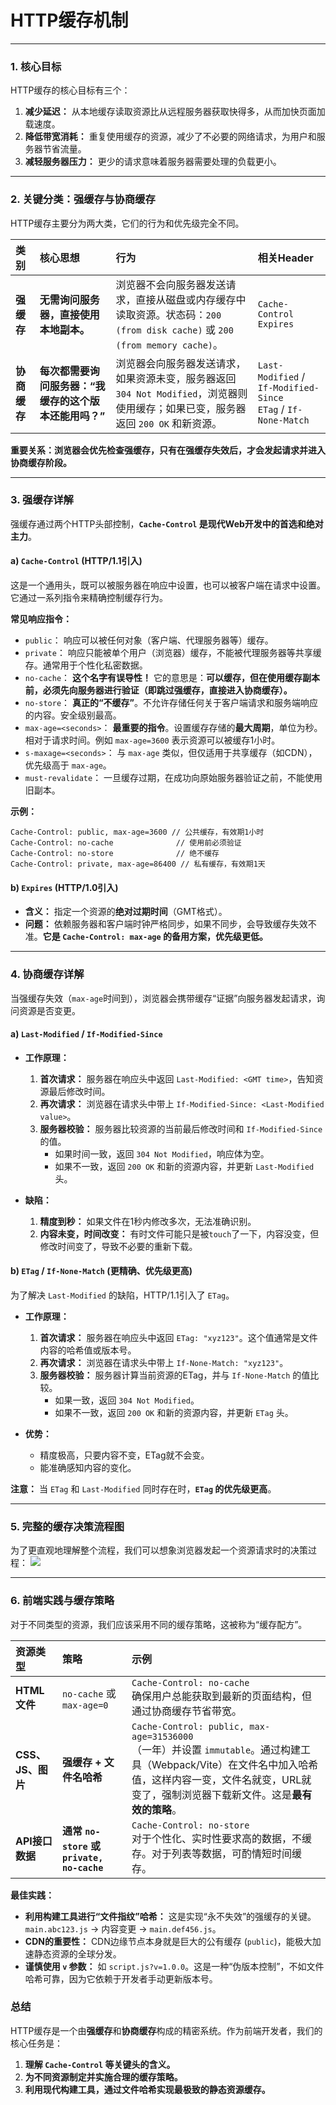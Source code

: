 # HTTP缓存机制
---

### 1. 核心目标

HTTP缓存的核心目标有三个：
1.  **减少延迟：** 从本地缓存读取资源比从远程服务器获取快得多，从而加快页面加载速度。
2.  **降低带宽消耗：** 重复使用缓存的资源，减少了不必要的网络请求，为用户和服务器节省流量。
3.  **减轻服务器压力：** 更少的请求意味着服务器需要处理的负载更小。

---

### 2. 关键分类：强缓存与协商缓存

HTTP缓存主要分为两大类，它们的行为和优先级完全不同。

| 类别 | 核心思想 | 行为 | 相关Header |
| :--- | :--- | :--- | :--- |
| **强缓存** | **无需询问服务器，直接使用本地副本。** | 浏览器不会向服务器发送请求，直接从磁盘或内存缓存中读取资源。状态码：`200 (from disk cache)` 或 `200 (from memory cache)`。 | `Cache-Control`<br>`Expires` |
| **协商缓存** | **每次都需要询问服务器：“我缓存的这个版本还能用吗？”** | 浏览器会向服务器发送请求，如果资源未变，服务器返回 `304 Not Modified`，浏览器则使用缓存；如果已变，服务器返回 `200 OK` 和新资源。 | `Last-Modified` / `If-Modified-Since`<br>`ETag` / `If-None-Match` |

**重要关系：浏览器会优先检查强缓存，只有在强缓存失效后，才会发起请求并进入协商缓存阶段。**

---

### 3. 强缓存详解

强缓存通过两个HTTP头部控制，**`Cache-Control` 是现代Web开发中的首选和绝对主力**。

#### a) `Cache-Control` (HTTP/1.1引入)

这是一个通用头，既可以被服务器在响应中设置，也可以被客户端在请求中设置。它通过一系列指令来精确控制缓存行为。

**常见响应指令：**
*   `public`： 响应可以被任何对象（客户端、代理服务器等）缓存。
*   `private`： 响应只能被单个用户（浏览器）缓存，不能被代理服务器等共享缓存。通常用于个性化私密数据。
*   `no-cache`： **这个名字有误导性！** 它的意思是：**可以缓存，但在使用缓存副本前，必须先向服务器进行验证（即跳过强缓存，直接进入协商缓存）。**
*   `no-store`： **真正的“不缓存”**。不允许存储任何关于客户端请求和服务端响应的内容。安全级别最高。
*   `max-age=<seconds>`： **最重要的指令**。设置缓存存储的**最大周期**，单位为秒。相对于请求时间。例如 `max-age=3600` 表示资源可以被缓存1小时。
*   `s-maxage=<seconds>`： 与 `max-age` 类似，但仅适用于共享缓存（如CDN），优先级高于 `max-age`。
*   `must-revalidate`： 一旦缓存过期，在成功向原始服务器验证之前，不能使用旧副本。

**示例：**
```
Cache-Control: public, max-age=3600 // 公共缓存，有效期1小时
Cache-Control: no-cache              // 使用前必须验证
Cache-Control: no-store              // 绝不缓存
Cache-Control: private, max-age=86400 // 私有缓存，有效期1天
```

#### b) `Expires` (HTTP/1.0引入)

*   **含义：** 指定一个资源的**绝对过期时间**（GMT格式）。
*   **问题：** 依赖服务器和客户端时钟严格同步，如果不同步，会导致缓存失效不准。**它是 `Cache-Control: max-age` 的备用方案，优先级更低。**

---

### 4. 协商缓存详解

当强缓存失效（`max-age`时间到），浏览器会携带缓存“证据”向服务器发起请求，询问资源是否变更。

#### a) `Last-Modified` / `If-Modified-Since`

*   **工作原理：**
    1.  **首次请求：** 服务器在响应头中返回 `Last-Modified: <GMT time>`，告知资源最后修改时间。
    2.  **再次请求：** 浏览器在请求头中带上 `If-Modified-Since: <Last-Modified value>`。
    3.  **服务器校验：** 服务器比较资源的当前最后修改时间和 `If-Modified-Since` 的值。
        *   如果时间一致，返回 `304 Not Modified`，响应体为空。
        *   如果不一致，返回 `200 OK` 和新的资源内容，并更新 `Last-Modified` 头。

*   **缺陷：**
    1.  **精度到秒：** 如果文件在1秒内修改多次，无法准确识别。
    2.  **内容未变，时间改变：** 有时文件可能只是被`touch`了一下，内容没变，但修改时间变了，导致不必要的重新下载。

#### b) `ETag` / `If-None-Match` (更精确、优先级更高)

为了解决 `Last-Modified` 的缺陷，HTTP/1.1引入了 `ETag`。

*   **工作原理：**
    1.  **首次请求：** 服务器在响应头中返回 `ETag: "xyz123"`。这个值通常是文件内容的哈希值或版本号。
    2.  **再次请求：** 浏览器在请求头中带上 `If-None-Match: "xyz123"`。
    3.  **服务器校验：** 服务器计算当前资源的ETag，并与 `If-None-Match` 的值比较。
        *   如果一致，返回 `304 Not Modified`。
        *   如果不一致，返回 `200 OK` 和新的资源内容，并更新 `ETag` 头。

*   **优势：**
    *   精度极高，只要内容不变，ETag就不会变。
    *   能准确感知内容的变化。

**注意：** 当 `ETag` 和 `Last-Modified` 同时存在时，**`ETag` 的优先级更高**。

---

### 5. 完整的缓存决策流程图

为了更直观地理解整个流程，我们可以想象浏览器发起一个资源请求时的决策过程：
![](./images/http2.png)

---

### 6. 前端实践与缓存策略

对于不同类型的资源，我们应该采用不同的缓存策略，这被称为“缓存配方”。

| 资源类型 | 策略 | 示例 |
| :--- | :--- | :--- |
| **HTML文件** | `no-cache` 或 `max-age=0` | `Cache-Control: no-cache` <br>确保用户总能获取到最新的页面结构，但通过协商缓存节省带宽。 |
| **CSS、JS、图片** | **强缓存 + 文件名哈希** | `Cache-Control: public, max-age=31536000` <br>（一年）并设置 `immutable`。通过构建工具（Webpack/Vite）在文件名中加入哈希值，这样内容一变，文件名就变，URL就变了，强制浏览器下载新文件。这是**最有效的策略**。 |
| **API接口数据** | **通常 `no-store` 或 `private, no-cache`** | `Cache-Control: no-store` <br>对于个性化、实时性要求高的数据，不缓存。对于列表等数据，可酌情短时间缓存。 |

**最佳实践：**
*   **利用构建工具进行“文件指纹”哈希：** 这是实现“永不失效”的强缓存的关键。`main.abc123.js` -> 内容变更 -> `main.def456.js`。
*   **CDN的重要性：** CDN边缘节点本身就是巨大的公有缓存 (`public`)，能极大加速静态资源的全球分发。
*   **谨慎使用 `v` 参数：** 如 `script.js?v=1.0.0`。这是一种“伪版本控制”，不如文件哈希可靠，因为它依赖于开发者手动更新版本号。

### 总结

HTTP缓存是一个由**强缓存**和**协商缓存**构成的精密系统。作为前端开发者，我们的核心任务是：
1.  **理解 `Cache-Control` 等关键头的含义。**
2.  **为不同资源制定并实施合理的缓存策略。**
3.  **利用现代构建工具，通过文件哈希实现最极致的静态资源缓存。**
